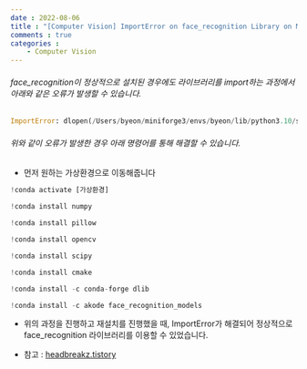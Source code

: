 ```yaml
---
date : 2022-08-06
title : "[Computer Vision] ImportError on face_recognition Library on M1"
comments : true
categories :
    - Computer Vision
---
```


###### face_recognition이 정상적으로 설치된 경우에도 라이브러리를 import하는 과정에서 아래와 같은 오류가 발생할 수 있습니다.

```python
ImportError: dlopen(/Users/byeon/miniforge3/envs/byeon/lib/python3.10/site-packages/_dlib_pybind11.cpython-310-darwin.so, 0x0002): tried: '/Users/byeon/miniforge3/envs/byeon/lib/python3.10/site-packages/_dlib_pybind11.cpython-310-darwin.so' (mach-o file, but is an incompatible architecture (have 'x86_64', need 'arm64e'))
```

###### 위와 같이 오류가 발생한 경우 아래 명령어를 통해 해결할 수 있습니다.

* 먼저 원하는 가상환경으로 이동해줍니다

```python
!conda activate [가상환경]
```

```python
!conda install numpy
```

```python
!conda install pillow
```

```python
!conda install opencv
```

```python
!conda install scipy
```

```python
!conda install cmake
```

```python
!conda install -c conda-forge dlib
```

```python
!conda install -c akode face_recognition_models
```

* 위의 과정을 진행하고 재설치를 진행했을 때, ImportError가 해결되어 정상적으로 face_recognition 라이브러리를 이용할 수 있었습니다.

* 참고 : [headbreakz.tistory](https://headbreakz.tistory.com/entry/IT-python-face-recognition-설치-방법)